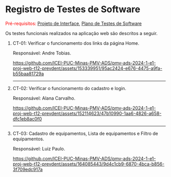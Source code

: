 # Registro de Testes de Software
<span style="color:red">Pré-requisitos: <a href="https://github.com/ICEI-PUC-Minas-PMV-ADS/pmv-ads-2024-1-e1-proj-web-t12-prevdent/blob/main/documentos/04-Projeto%20de%20Interface.md"> Projeto de Interface</a></span>, <a href="https://github.com/ICEI-PUC-Minas-PMV-ADS/pmv-ads-2024-1-e1-proj-web-t12-prevdent/blob/main/documentos/07-Plano%20de%20Testes%20de%20Software.md"> Plano de Testes de Software</a>


Os testes funcionais realizados na aplicação web são descritos a seguir.

<ol>
  <li> CT-01: Verificar o funcionamento dos links da página Home.

Responsável: Andre Tobias.

https://github.com/ICEI-PUC-Minas-PMV-ADS/pmv-ads-2024-1-e1-proj-web-t12-prevdent/assets/153339951/95ac2424-e676-4475-a9fa-b55baa81729a

  </li>
  <hr>  
  
  <li> CT-02: Verificar o funcionamento do cadastro e login.

  Responsável: Alana Carvalho.

  https://github.com/ICEI-PUC-Minas-PMV-ADS/pmv-ads-2024-1-e1-proj-web-t12-prevdent/assets/152114623/47b10990-1aa6-4826-a658-dfc1eb8ac0f0

  <hr>  
  
  <li> CT-03: Cadastro de equipamentos, Lista de equipamentos e Filtro de equipamentos.

  Responsável: Luiz Paulo. 
  
 https://github.com/ICEI-PUC-Minas-PMV-ADS/pmv-ads-2024-1-e1-proj-web-t12-prevdent/assets/164085443/9d4c1cb9-6870-4bca-b856-3f709edc917a
